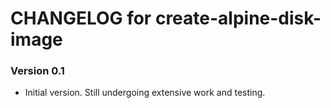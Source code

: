 # CHANGELOG for create-alpine-disk-image

### Version 0.1

* Initial version. Still undergoing extensive work and testing.
